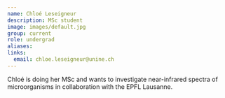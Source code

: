 ```yaml
---
name: Chloé Leseigneur
description: MSc student
image: images/default.jpg
group: current
role: undergrad
aliases:
links:
  email: chloe.leseigneur@unine.ch 
---
```


Chloé is doing her MSc and wants to investigate near-infrared spectra of microorganisms in collaboration with the EPFL Lausanne.
